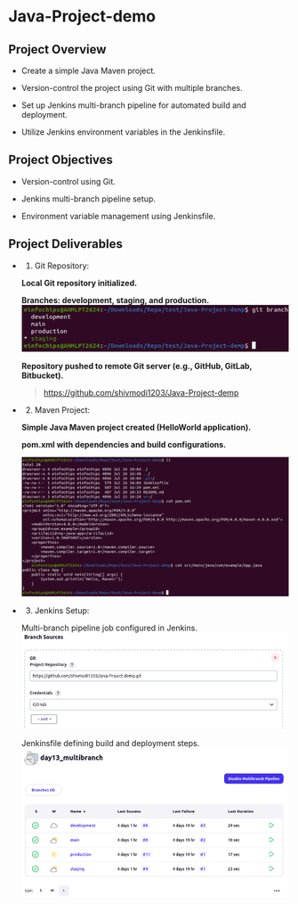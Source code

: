# Java-Project-demo

## Project Overview

 - Create a simple Java Maven project.

 - Version-control the project using Git with multiple branches.

 - Set up Jenkins multi-branch pipeline for automated build and deployment.

 - Utilize Jenkins environment variables in the Jenkinsfile.

 ## Project Objectives

 - Version-control using Git.

 - Jenkins multi-branch pipeline setup.

 - Environment variable management using Jenkinsfile.

## Project Deliverables
 - 1. Git Repository:

    **Local Git repository initialized.**
     
    **Branches: development, staging, and production.**
    ![alt text](image.png)

    **Repository pushed to remote Git server (e.g., GitHub, GitLab, Bitbucket).**
    > https://github.com/shivmodi1203/Java-Project-demp

 - 2. Maven Project:

    **Simple Java Maven project created (HelloWorld application).**
    
    **pom.xml with dependencies and build configurations.**

    ![alt text](image-1.png)

 - 3. Jenkins Setup:

    Multi-branch pipeline job configured in Jenkins.
    ![alt text](image-2.png)

    Jenkinsfile defining build and deployment steps.
    ![alt text](image-3.png)